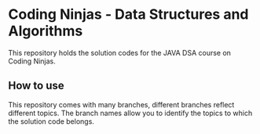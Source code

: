 <h1>Coding Ninjas - Data Structures and Algorithms</h1>
<p>This repository holds the solution codes for the JAVA DSA course on Coding Ninjas.</p>
<h2>How to use</h2>
<p>This repository comes with many branches, different branches reflect different topics. The branch names allow you to identify the topics to which the solution code belongs.</p>
